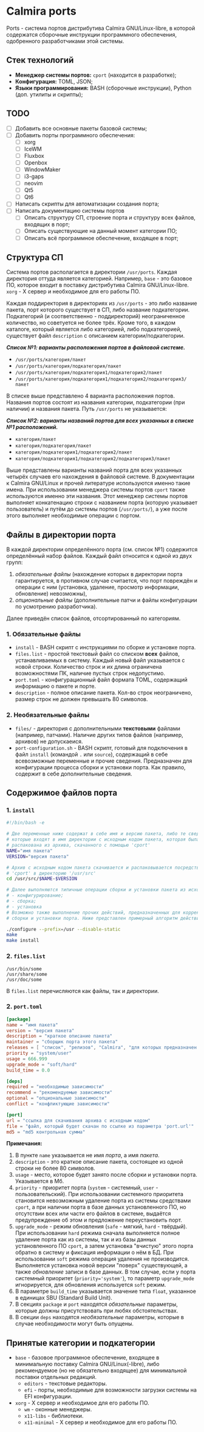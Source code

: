 # Calmira ports

Ports - система портов дистрибутива Calmira GNU/Linux-libre, в которой
содержатся сборочные инструкции программного обеспечения, одобренного
разработчиками этой системы.

## Стек технологий

- **Менеджер системы портов:** `cport` (находится в разработке);
- **Конфигурация:** TOML, JSON;
- **Языки программирования:** BASH (сборочные инструкции), Python (доп. утилиты
  и скрипты);

## TODO

- [ ] Добавить все основные пакеты базовой системы;
- [ ] Добавить порты программного обеспечения:
   - [ ] xorg
   - [ ] IceWM
   - [ ] Fluxbox
   - [ ] Openbox
   - [ ] WindowMaker
   - [ ] i3-gaps
   - [ ] neovim
   - [ ] Qt5
   - [ ] Qt6
- [ ] Написать скрипты для автоматизации создания порта;
- [ ] Написать документацию системы портов
   - [ ] Описать структуру СП, строение порта и структуру всех файлов, входящих
         в порт;
   - [ ] Описать существующие на данный момент категории ПО;
   - [ ] Описать всё программное обеспечение, входящее в порт;

## Структура СП

Система портов располагается в директории `/usr/ports`. Каждая директория
оттуда является категорией. Например, `base` - это базовое ПО, которое входит в
поставку дистрибутива Calmira GNU/Linux-libre. `xorg` - X сервер и необходимое
для его работы ПО.

Каждая поддиректория в директориях из `/usr/ports` - это либо название пакета,
порт которого существует в СП, либо название подкатегории. Подкатегорий (и
соответственно - поддиректорий) неограниченное количество, но советуется не
более трёх. Кроме того, в каждом каталоге, который является либо категорией,
либо подкатегорией, существует файл `description` с описанием
категории/подкатегории.

***Список №1: варианты расположения портов в файловой системе.***

- `/usr/ports/категория/пакет`
- `/usr/ports/категория/подкатегория/пакет`
- `/usr/ports/категория/подкатегория1/подкатегория2/пакет`
- `/usr/ports/категория/подкатегория1/подкатегория2/подкатегория3/пакет`

В списке выше представлено 4 варианта расположения портов. Названия портов
состоят из названия категории, подкатегории (при наличии) и названия пакета.
Путь `/usr/ports` не указывается:

***Список №2: варианты названий портов для всех указанных в списке
№1 расположений.***

- `категория/пакет`
- `категория/подкатегория/пакет`
- `категория/подкатегория1/подкатегория2/пакет`
- `категория/подкатегория1/подкатегория2/подкатегория3/пакет`

Выше представлены варианты названий порта для всех указанных четырёх случаев
его нахождения в файловой системе. В документации к Calmira GNU/Linux и прочей
литературе используются именно такие имена. При использовании менеджера системы
портов `cport` также используются именно эти названия. Этот менеджер системы
портов выполняет конкатенацию строки с названием порта (которую указывает
пользователь) и путём до системы портов (`/usr/ports/`), а уже после этого
выполняет необходимые операции с портом.

## Файлы в директории порта

В каждой директории определённого порта (см. список №1) содержится определённый
набор файлов. Каждый файл относится к одной из двух групп:

1. *обязательные файлы* (нахождение которых в директории порта гарантируется, в
противном случае считается, что порт повреждён и операции с ним (установка,
удаление, просмотр информации, обновление) невозможны),
2. *опциональные файлы* (дополнительные патчи и файлы конфигурации по
усмотрению разработчика).

Далее приведён список файлов, отсортированный по категориям.

### 1. Обязательные файлы

- `install` - BASH скрипт с инструкциями по сборке и установке порта.
- `files.list` - простой текстовый файл со списком **всех** файлов,
  устанавливаемых в систему. Каждый новый файл указывается с новой строки.
  Количество строк и их длина ограничена возможностями ПК, наличие пустых строк
  недопустимо.
- `port.toml` - конфигурационный файл формата TOML, содержащий информацию о
  пакете и порте.
- `description` - полное описание пакета. Кол-во строк неограничено, размер
  строк не должен превышать 80 символов.

### 2. Необязательные файлы

- `files/` - директория с дополнительными **текстовыми** файлами (например,
  патчами). Наличие других типов файлов (например, архивов) не допускаеися.
- `port-configuration.sh` - BASH скрипт, готовый для подключения в файл
  `install` (командой `.` или `source`), содержащий в себе всевозможные
  переменные и прочие сведения. Предназначен для конфигурации процесса сборки и
  установки порта. Как правило, содержит в себе дополнительные сведения.

## Содержимое файлов порта

### 1. `install`

```bash
#!/bin/bash -e

# Две переменные ниже содержат в себе имя и версию пакета, либо те сведения,
# которые входят в имя директории с исходным кодом пакета, которая была
# распакована из архива, скачанного с помощью 'cport'
NAME="имя пакета"
VERSION="версия пакета"

# Архив с исходным кодом пакета скачивается и распаковывается посредством
# 'cport' в директорию '/usr/src'
cd /usr/src/$NAME-$VERSION

# Далее выполняются типичные операции сборки и установки пакета из исходников:
# - конфигурирование;
# - сборка;
# - установка
# Возможно также выполнение прочих действий, предназначенных для корректной
# сборки и установки порта. Ниже представлен примерный алгоритм действий.

./configure --prefix=/usr --disable-static
make
make install
```

### 2. `files.list`

```
/usr/bin/some
/usr/share/some
/usr/doc/some
```

В `files.list` перечисляются как файлы, так и директории.

### 2. `port.toml`

```toml
[package]
name = "имя пакета"
version = "версия пакета"
description = "краткое описание пакета"
maintainer = "сборщик порта этого пакета"
releases = [ "список", "релизов", "Calmira", "для которых предназначен порт"]
priority = "system/user"
usage = 666.999
upgrade_mode = "soft/hard"
build_time = 0.0

[deps]
required = "необходимые зависимости"
recommend = "рекомендуемые зависимости"
optional = "опциональные зависимости"
conflict = "конфликтующие зависимости"

[port]
url = "ссылка для скачивания архива с исходным кодом"
file = "файл, который будет скачан по ссылке из параметра 'port.url'"
md5 = "md5 контрольная сумма"
```

**Примечания:**

1. В пункте `name` указывается не имя *порта*, а имя *пакета*.
2. `description` - это краткое описание пакета, состоящее из одной строки не
   более 80 символов.
3. `usage` - место, которое будет занято после сборки и установки порта.
   Указывается в Мб.
4. `priority` - приоритет порта (`system` - системный, `user` -
   пользовательский). При использовании системного приоритета становится
   невозможным удаление порта из системы средствами `cport`, а при наличии
   порта в базе данных установленного ПО, но отсутствии всех или части его
   файлов в системе, выдаётся предупреждение об этом и предложение
   переустановить порт.
4. `upgrade_mode` - режим обновления (`safe` - мягкий, `hard` - твёрдый). При
   использовании `hard` режима сначала выполняется полное удаление порта как из
   системы, так и из базы данных установленного ПО `cport`, а затем установка
   "вчистую" этого порта обратно в систему и фиксация информации о нём в БД.
   При использовании `soft` режима операция удаления не производится.
   Выполняется установка новой версии "поверх" существующей, а также
   *обновление* записи в базе данных. В том случае, если у порта системный
   приоритет (`priority='system'`), то параметр `upgrade_mode` игнорируется,
   для обновления используется `soft` режим.
5. В параметре `build_time` указывается значение типа `float`, указанное в
   единицах SBU (Standard Build Unit).
5. В секциях `package` и `port` находятся *обязательные* параметры, которые
   должны присутствовать при любях обстоятельствах.
5. В секции `deps` находятся *необязательные* параметры, которые в случае
   необходимости могут быть опущены.

## Принятые категории и подкатегории

- `base` - базовое программное обеспечение, входящее в минимальную поставку
  Calmira GNU/Linux(-libre), либо рекомендуемое (но не обязательно входящее)
  для минимальной поставки отдельных редакций.
   - `editors` - текстовые редакторы.
   - `efi` - порты, необходимые для возможности загрузки системы на EFI
     конфигурации.
- `xorg` - X сервер и необходимое для его работы ПО.
   - `wm` - оконные менеджеры.
   - `x11-libs` - библиотеки.
   - `x11-minimal` - X сервер и необходимое для его работы ПО.
